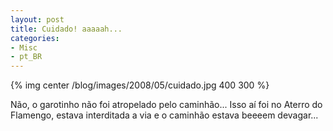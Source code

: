 ```yaml
---
layout: post
title: Cuidado! aaaaah...
categories:
- Misc
- pt_BR
---
```

{% img center /blog/images/2008/05/cuidado.jpg 400 300 %}

Não, o garotinho não foi atropelado pelo caminhão... Isso aí foi no Aterro do Flamengo, estava interditada a via e o caminhão estava beeeem devagar...

